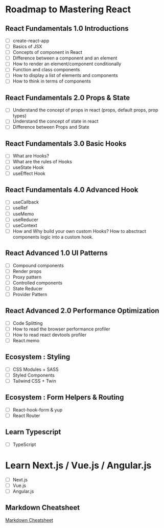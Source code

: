 # Roadmap to Mastering React

## React Fundamentals 1.0 Introductions

- [ ] create-react-app
- [ ] Basics of JSX
- [ ] Concepts of component in React
- [ ] Difference between a component and an element
- [ ] How to render an element/component conditionally
- [ ] Function and class components
- [ ] How to display a list of elements and components
- [ ] How to think in terms of components

## React Fundamentals 2.0 Props & State

- [ ] Understand the concept of props in react (props, default props, prop types)
- [ ] Understand the concept of state in react
- [ ] Difference between Props and State

## React Fundamentals 3.0 Basic Hooks

- [ ] What are Hooks?
- [ ] What are the rules of Hooks
- [ ] useState Hook
- [ ] useEffect Hook

## React Fundamentals 4.0 Advanced Hook

- [ ] useCallback
- [ ] useRef
- [ ] useMemo
- [ ] useReducer
- [ ] useContext
- [ ] How and Why build your own custom Hooks? How to absctract components logic into a custom hook.

## React Advanced 1.0 UI Patterns

- [ ] Compound components
- [ ] Render props
- [ ] Proxy pattern
- [ ] Controlled components
- [ ] State Reducer
- [ ] Provider Pattern

## React Advanced 2.0 Performance Optimization

- [ ] Code Splitting
- [ ] How to read the browser performance profiler
- [ ] How to read react devtools profiler
- [ ] React.memo

## Ecosystem : Styling

- [ ] CSS Modules + SASS
- [ ] Styled Components
- [ ] Tailwind CSS + Twin

## Ecosystem : Form Helpers & Routing

- [ ] React-hook-form & yup
- [ ] React Router

## Learn Typescript

- [ ] TypeScript

# Learn Next.js / Vue.js / Angular.js

- [ ] Next.js
- [ ] Vue.js
- [ ] Angular.js

## Markdown Cheatsheet

[Markdown Cheatsheet](https://www.markdownguide.org/cheat-sheet/)
